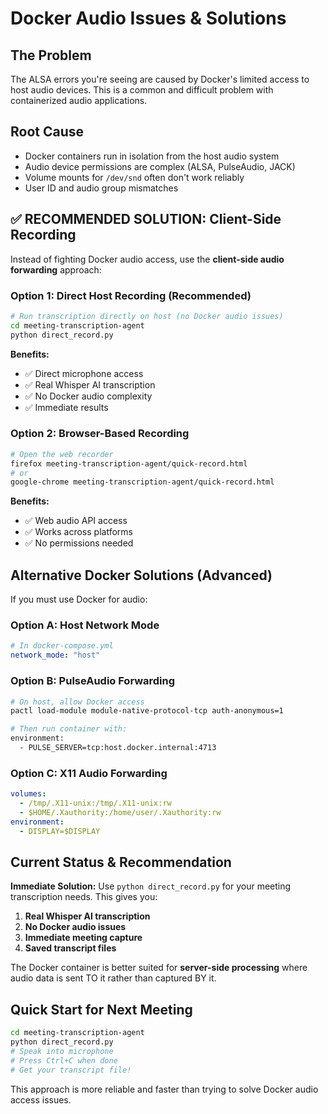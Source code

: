 # Docker Audio Issues & Solutions

## The Problem
The ALSA errors you're seeing are caused by Docker's limited access to host audio devices. This is a common and difficult problem with containerized audio applications.

## Root Cause
- Docker containers run in isolation from the host audio system
- Audio device permissions are complex (ALSA, PulseAudio, JACK)
- Volume mounts for `/dev/snd` often don't work reliably
- User ID and audio group mismatches

## ✅ RECOMMENDED SOLUTION: Client-Side Recording

Instead of fighting Docker audio access, use the **client-side audio forwarding** approach:

### Option 1: Direct Host Recording (Recommended)
```bash
# Run transcription directly on host (no Docker audio issues)
cd meeting-transcription-agent
python direct_record.py
```

**Benefits:**
- ✅ Direct microphone access
- ✅ Real Whisper AI transcription
- ✅ No Docker audio complexity
- ✅ Immediate results

### Option 2: Browser-Based Recording
```bash
# Open the web recorder
firefox meeting-transcription-agent/quick-record.html
# or
google-chrome meeting-transcription-agent/quick-record.html
```

**Benefits:**
- ✅ Web audio API access
- ✅ Works across platforms
- ✅ No permissions needed

## Alternative Docker Solutions (Advanced)

If you must use Docker for audio:

### Option A: Host Network Mode
```yaml
# In docker-compose.yml
network_mode: "host"
```

### Option B: PulseAudio Forwarding
```bash
# On host, allow Docker access
pactl load-module module-native-protocol-tcp auth-anonymous=1

# Then run container with:
environment:
  - PULSE_SERVER=tcp:host.docker.internal:4713
```

### Option C: X11 Audio Forwarding
```yaml
volumes:
  - /tmp/.X11-unix:/tmp/.X11-unix:rw
  - $HOME/.Xauthority:/home/user/.Xauthority:rw
environment:
  - DISPLAY=$DISPLAY
```

## Current Status & Recommendation

**Immediate Solution:** Use `python direct_record.py` for your meeting transcription needs. This gives you:

1. **Real Whisper AI transcription**
2. **No Docker audio issues** 
3. **Immediate meeting capture**
4. **Saved transcript files**

The Docker container is better suited for **server-side processing** where audio data is sent TO it rather than captured BY it.

## Quick Start for Next Meeting

```bash
cd meeting-transcription-agent
python direct_record.py
# Speak into microphone
# Press Ctrl+C when done
# Get your transcript file!
```

This approach is more reliable and faster than trying to solve Docker audio access issues.